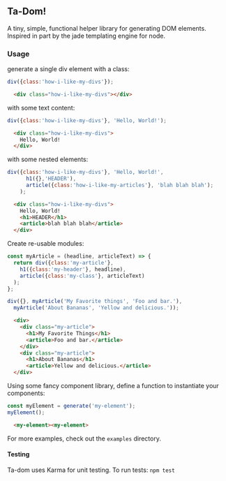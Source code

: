 ## Ta-Dom! ##
A tiny, simple, functional helper library for generating DOM elements. Inspired in part by the jade templating engine for node.

### Usage ###

generate a single div element with a class:
```javascript
div({class:'how-i-like-my-divs'});
```

```html
  <div class="how-i-like-my-divs"></div>
```

with some text content:
```javascript
div({class:'how-i-like-my-divs'}, 'Hello, World!');
```
```html
  <div class="how-i-like-my-divs">
    Hello, World!
  </div>
```
with some nested elements:
```javascript
div({class:'how-i-like-my-divs'}, 'Hello, World!',
      h1({},'HEADER'),
      article({class:'how-i-like-my-articles'}, 'blah blah blah');
    );
```
```html
  <div class="how-i-like-my-divs">
    Hello, World!
    <h1>HEADER</h1>
    <article>blah blah blah</article>
  </div>
```

Create re-usable modules:
```javascript
const myArticle = (headline, articleText) => {
  return div({class:'my-article'},
    h1({class:'my-header'}, headline),
    article({class:'my-class'}, articleText)
  );
};

div({}, myArticle('My Favorite things', 'Foo and bar.'),
  myArticle('About Bananas', 'Yellow and delicious.'));
```
```html
  <div>
    <div class="my-article">
      <h1>My Favorite Things</h1>
      <article>Foo and bar.</article>
    </div>
    <div class="my-article">
      <h1>About Bananas</h1>
      <article>Yellow and delicious.</article>
  </div>
```

Using some fancy component library, define a function to instantiate your components:
```javascript
const myElement = generate('my-element');
myElement();
```
```html
  <my-element><my-element>
```

For more examples, check out the `examples` directory.

#### Testing ####
Ta-dom uses Karma for unit testing. To run tests:
`npm test`
